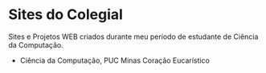 # Sites do Colegial
Sites e Projetos WEB criados durante meu período de estudante de Ciência da Computação.
  - Ciência da Computação, PUC Minas Coração Eucarístico
